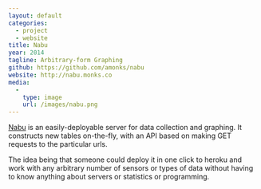 ```yaml
---
layout: default
categories:
  - project
  - website
title: Nabu
year: 2014
tagline: Arbitrary-form Graphing
github: https://github.com/amonks/nabu
website: http://nabu.monks.co
media:
  -
    type: image
    url: /images/nabu.png
---
```

[Nabu](http://nabu.monks.co) is an easily-deployable server for data collection and graphing. It constructs new tables on-the-fly, with an API based on making GET requests to the particular urls.

The idea being that someone could deploy it in one click to heroku and work with any arbitrary number of sensors or types of data without having to know anything about servers or statistics or programming.
